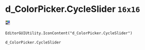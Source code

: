 # d_ColorPicker.CycleSlider `16x16`
<img src="/img/d_ColorPicker.CycleSlider.png" width=16 height=16>

``` CSharp
EditorGUIUtility.IconContent("d_ColorPicker.CycleSlider")
```
```
d_ColorPicker.CycleSlider
```
